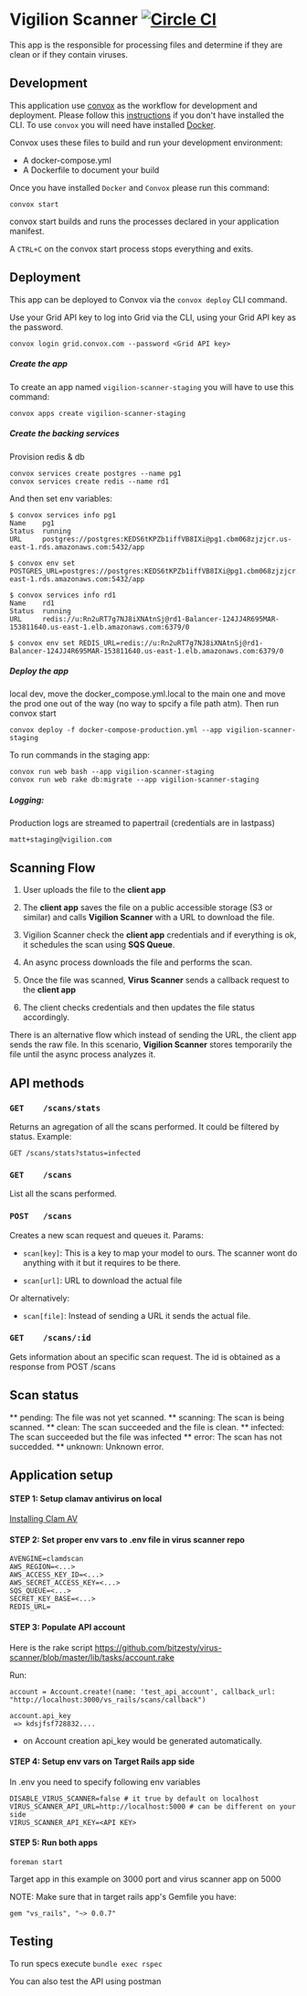 # Vigilion Scanner [![Circle CI](https://circleci.com/gh/bitzesty/vigilion-scanner.svg?style=svg&circle-token=fdeeca1d75da76a7ed912436b764c9f6497cf4fc)](https://circleci.com/gh/bitzesty/vigilion-scanner)

This app is the responsible for processing files and determine
if they are clean or if they contain viruses.

## Development

This application use [convox](https://convox.com/docs/) as the workflow for development and deployment. Please follow this [instructions](http://convox.github.io/docs/getting-started/) if you don't have installed the CLI. To use `convox` you will need have installed [Docker](https://www.docker.com/).


Convox uses these files to build and run your development environment:

- A docker-compose.yml
- A Dockerfile to document your build

Once you have installed `Docker` and `Convox` please run this command:

`convox start`

convox start builds and runs the processes declared in your application manifest.

A `CTRL+C` on the convox start process stops everything and exits.

## Deployment

This app can be deployed to Convox via the `convox deploy` CLI command.

Use your Grid API key to log into Grid via the CLI, using your Grid API key as the password.

`convox login grid.convox.com --password <Grid API key>`

##### Create the app

To create an app named `vigilion-scanner-staging` you will have to use this command:

`convox apps create vigilion-scanner-staging`

##### Create the backing services

Provision redis & db

```
convox services create postgres --name pg1
convox services create redis --name rd1
```

And then set env variables:

```
$ convox services info pg1
Name    pg1
Status  running
URL     postgres://postgres:KEDS6tKPZb1iffVB8IXi@pg1.cbm068zjzjcr.us-east-1.rds.amazonaws.com:5432/app

$ convox env set POSTGRES_URL=postgres://postgres:KEDS6tKPZb1iffVB8IXi@pg1.cbm068zjzjcr.us-east-1.rds.amazonaws.com:5432/app

$ convox services info rd1
Name    rd1
Status  running
URL     redis://u:Rn2uRT7g7NJ8iXNAtnSj@rd1-Balancer-124JJ4R695MAR-153811640.us-east-1.elb.amazonaws.com:6379/0

$ convox env set REDIS_URL=redis://u:Rn2uRT7g7NJ8iXNAtnSj@rd1-Balancer-124JJ4R695MAR-153811640.us-east-1.elb.amazonaws.com:6379/0
```


##### Deploy the app

local dev, move the docker_compose.yml.local to the main one and move the prod one out of the way (no way to spcify a file path atm). Then run convox start

```
convox deploy -f docker-compose-production.yml --app vigilion-scanner-staging
```

To run commands in the staging app:

```
convox run web bash --app vigilion-scanner-staging
convox run web rake db:migrate --app vigilion-scanner-staging
```

##### Logging:

Production logs are streamed to papertrail (credentials are in lastpass)

`matt+staging@vigilion.com`


## Scanning Flow

1) User uploads the file to the **client app**

2) The **client app** saves the file on a public accessible
storage (S3 or similar) and calls **Vigilion Scanner** with a
URL to download the file.

3) Vigilion Scanner check the **client app** credentials and if
everything is ok, it schedules the scan using **SQS Queue**.

4) An async process downloads the file and performs the scan.

5) Once the file was scanned, **Virus Scanner** sends a
callback request to the **client app**

6) The client checks credentials and then updates the file
status accordingly.

There is an alternative flow which instead of sending the URL,
the client app sends the raw file.
In this scenario, **Vigilion Scanner** stores temporarily the
file until the async process analyzes it.

## API methods

### `GET    /scans/stats`
Returns an agregation of all the scans performed.
It could be filtered by status.
Example:
```
GET /scans/stats?status=infected
```

### `GET    /scans`
List all the scans performed.

### `POST   /scans`
Creates a new scan request and queues it.
Params:
* `scan[key]`: This is a key to map your model to ours.
The scanner wont do anything with it but it requires to be there.

* `scan[url]`: URL to download the actual file

Or alternatively:
* `scan[file]`: Instead of sending a URL it sends the actual file.

### `GET    /scans/:id`
Gets information about an specific scan request.
The id is obtained as a response from POST /scans


## Scan status

** pending: The file was not yet scanned.
** scanning: The scan is being scanned.
** clean: The scan succeeded and the file is clean.
** infected: The scan succeeded but the file was infected
** error: The scan has not succedded.
** unknown: Unknown error.

## Application setup

#### STEP 1: Setup clamav antivirus on local

[Installing Clam AV](https://github.com/bitzesty/virus-scanner#installing-clam-av)

#### STEP 2: Set proper env vars to .env file in virus scanner repo

```
AVENGINE=clamdscan
AWS_REGION=<...>
AWS_ACCESS_KEY_ID=<...>
AWS_SECRET_ACCESS_KEY=<...>
SQS_QUEUE=<...>
SECRET_KEY_BASE=<...>
REDIS_URL=
```

#### STEP 3: Populate API account

Here is the rake script https://github.com/bitzesty/virus-scanner/blob/master/lib/tasks/account.rake

Run:
```
account = Account.create!(name: 'test_api_account', callback_url: "http://localhost:3000/vs_rails/scans/callback")

account.api_key
 => kdsjfsf728832....
```

* on Account creation api_key would be generated automatically.

#### STEP 4: Setup env vars on Target Rails app side

In .env you need to specify following env variables
```
DISABLE_VIRUS_SCANNER=false # it true by default on localhost
VIRUS_SCANNER_API_URL=http://localhost:5000 # can be different on your side
VIRUS_SCANNER_API_KEY=<API KEY>
```

#### STEP 5: Run both apps

```
foreman start
```

Target app in this example on 3000 port and virus scanner app on 5000

NOTE: Make sure that in target rails app's Gemfile you have:
```
gem "vs_rails", "~> 0.0.7"
```

## Testing

To run specs execute
`bundle exec rspec`

You can also test the API using postman
